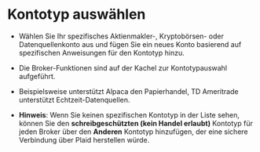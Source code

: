 # **Kontotyp auswählen**

- Wählen Sie Ihr spezifisches Aktienmakler-, Kryptobörsen- oder Datenquellenkonto aus und fügen Sie ein neues Konto basierend auf spezifischen Anweisungen für den Kontotyp hinzu. 
- Die Broker-Funktionen sind auf der Kachel zur Kontotypauswahl aufgeführt. 
- Beispielsweise unterstützt Alpaca den Papierhandel, TD Ameritrade unterstützt Echtzeit-Datenquellen.

- **Hinweis**: Wenn Sie keinen spezifischen Kontotyp in der Liste sehen, können Sie den **schreibgeschützten (kein Handel erlaubt)** Kontotyp für jeden Broker über den **Anderen** Kontotyp hinzufügen, der eine sichere Verbindung über Plaid herstellen würde.
